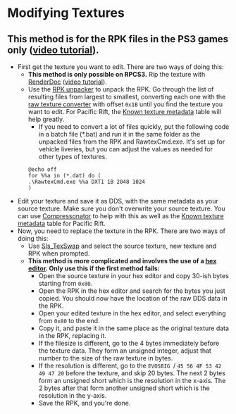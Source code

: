 # Modifying Textures

## This method is for the RPK files in the PS3 games only ([video tutorial](https://youtu.be/4SSGGfZDP5c)).

- First get the texture you want to edit. There are two ways of doing this:
    - **This method is only possible on RPCS3.** Rip the texture with [RenderDoc](../General%20Resources/List%20of%20Tools.md#:~:text=%2D%20Linux%20alternative.-,RenderDoc,-%2D%20Graphics%20debugging%20on) ([video tutorial](https://youtu.be/TvdxSIbPz0w)).
    - Use the [RPK unpacker](../General%20Resources/List%20of%20Tools.md#:~:text=QuickBMS%20%2B%20aluigi%27s%20RPK%20Unpacker) to unpack the RPK. Go through the list of resulting files from largest to smallest, converting each one with the [raw texture converter](../General%20Resources/List%20of%20Tools.md#:~:text=Raw%20texture%20previewer/converter) with offset `0x1B` until you find the texture you want to edit. For Pacific Rift, the [Known texture metadata](../Game-specific%20Resources/Pacific%20Rift/Retail/Known%20texture%20metadata.md) table will help greatly.
        - If you need to convert a lot of files quickly, put the following code in a batch file (\*.bat) and run it in the same folder as the unpacked files from the RPK and RawtexCmd.exe. It's set up for vehicle liveries, but you can adjust the values as needed for other types of textures.
        ```
        @echo off
        for %%a in (*.dat) do (
        .\RawtexCmd.exe %%a DXT1 1B 2048 1024
        )
        ```
- Edit your texture and save it as DDS, with the same metadata as your source texture. Make sure you don't overwrite your source texture. You can use [Compressonator](../General%20Resources/List%20of%20Tools.md#:~:text=viewable.%20Windows%20only.-,Compressonator,-%2D%20useful%20DDS%20tools) to help with this as well as the [Known texture metadata](../Game-specific%20Resources/Pacific%20Rift/Retail/Known%20texture%20metadata.md) table for Pacific Rift.
- Now, you need to replace the texture in the RPK. There are two ways of doing this:
    - Use [SIs_TexSwap](../General%20Resources/List%20of%20Tools.md#:~:text=RPCS3%20%2D%20PS3%20emulator.-,SIs_TexSwap,-%2D%20Small%20program%20which) and select the source texture, new texture and RPK when prompted.
    - **This method is more complicated and involves the use of a [hex editor](../General%20Resources/List%20of%20Tools.md#:~:text=010%20Editor%20%2D%20Hex,good%20free%20alternative.). Only use this if the first method fails:**
        - Open the source texture in your hex editor and copy 30-ish bytes starting from `0x80`.
        - Open the RPK in the hex editor and search for the bytes you just copied. You should now have the location of the raw DDS data in the RPK.
        - Open your edited texture in the hex editor, and select everything from `0x80` to the end.
        - Copy it, and paste it in the same place as the original texture data in the RPK, replacing it.
        - If the filesize is different, go to the 4 bytes immediately before the texture data. They form an unsigned integer, adjust that number to the size of the raw texture in bytes.
        - If the resolution is different, go to the `EVOSBIG `/ `45 56 4F 53 42 49 47 20` before the texture, and skip 20 bytes. The next 2 bytes form an unsigned short which is the resolution in the x-axis. The 2 bytes after that form another unsigned short which is the resolution in the y-axis.
        - Save the RPK, and you're done.
